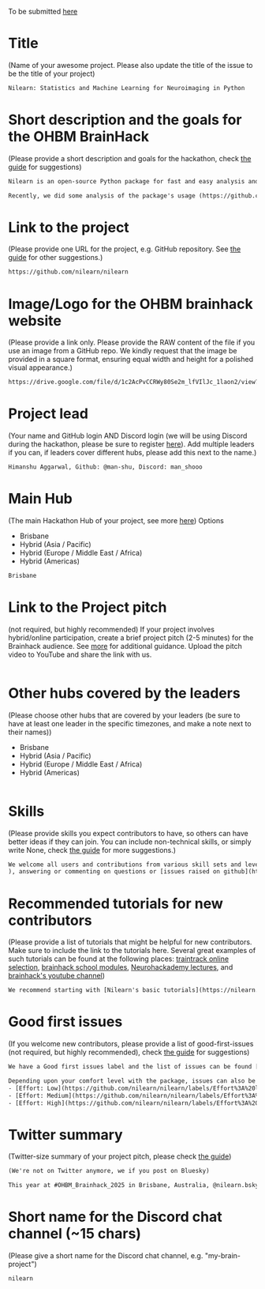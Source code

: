 To be submitted [here](https://github.com/ohbm/hackathon2025/issues/new?assignees=bhvieira&labels=Hackathon+Project&projects=&template=brainhack-hacktrack-project.yml&title=%3CMy+Project+Name%3E)

# Title

(Name of your awesome project. Please also update the title of the issue to be the title of your project)

```txt
Nilearn: Statistics and Machine Learning for Neuroimaging in Python
```

# Short description and the goals for the OHBM BrainHack

(Please provide a short description and goals for the hackathon, check [the guide](https://github.com/ohbm/hackathon2025/blob/main/PROJECTS_HANDBOOK.md#goals) for suggestions)

```txt
Nilearn is an open-source Python package for fast and easy analysis and visualization of MRI brain images. It provides statistical and machine-learning tools, with instructive documentation and a friendly community. It includes applications such as multi-voxel pattern analysis (MVPA), decoding, predictive modelling, functional connectivity, and brain parcellations.

Recently, we did some analysis of the package's usage (https://github.com/nilearn/poia) and found that plotting is the most used module. Therefore, we want to dedicate this year's Brainhack to improving the plotting module by resolving existing issues, welcoming new ones, and improving the documentation. To this end, we encourage users to simply filter the issues by the "Plotting" label (https://github.com/nilearn/nilearn/labels/Plotting). In addition, if you are motivated to work on any other issues, we welcome that as well! We have a lot of open issues in the package, and we would love to see contributions from the community. New contributors should look for the "Good First Issue" label to get started (https://github.com/nilearn/nilearn/labels/Good%20first%20issue).
```

# Link to the project

(Please provide one URL for the project, e.g. GitHub repository. See [the guide](https://github.com/ohbm/hackathon2025/blob/main/PROJECTS_HANDBOOK.md#link-to-project) for other suggestions.)

```txt
https://github.com/nilearn/nilearn
```

# Image/Logo for the OHBM brainhack website

(Please provide a link only. Please provide the RAW content of the file if you use an image from a GitHub repo. We kindly request that the image be provided in a square format, ensuring equal width and height for a polished visual appearance.)

```txt
https://drive.google.com/file/d/1c2AcPvCCRWy80Se2m_lfVIlJc_1laon2/view?usp=sharing
```

# Project lead

(Your name and GitHub login AND Discord login (we will be using Discord during the hackathon, please be sure to register [here](https://discord.gg/yK8jakPfnG)). Add multiple leaders if you can, if leaders cover different hubs, please add this next to the name.)

```txt
Himanshu Aggarwal, Github: @man-shu, Discord: man_shooo
```

# Main Hub

(The main Hackathon Hub of your project, see more [here](https://github.com/ohbm/hackathon2024/blob/main/.github/ISSUE_TEMPLATE/handbooks/projects.md#hubs))
Options

- Brisbane
- Hybrid (Asia / Pacific)
- Hybrid (Europe / Middle East / Africa)
- Hybrid (Americas)

```txt
Brisbane
```

# Link to the Project pitch

(not required, but highly recommended) If your project involves hybrid/online participation, create a brief project pitch (2-5 minutes) for the Brainhack audience. See [more](https://github.com/ohbm/hackathon2024/blob/main/.github/ISSUE_TEMPLATE/handbooks/projects.md#pitch-video) for additional guidance. Upload the pitch video to YouTube and share the link with us.

```txt
```

# Other hubs covered by the leaders

(Please choose other hubs that are covered by your leaders (be sure to have at least one leader in the specific timezones, and make a note next to their names))

- Brisbane
- Hybrid (Asia / Pacific)
- Hybrid (Europe / Middle East / Africa)
- Hybrid (Americas)

```txt
```

# Skills

(Please provide skills you expect contributors to have, so others can have better ideas if they can join. You can include non-technical skills, or simply write None, check [the guide](https://github.com/ohbm/hackathon2025/blob/main/PROJECTS_HANDBOOK.md#onboarding-skills) for more suggestions.)

```txt
We welcome all users and contributions from various skill sets and levels. This can include opening discussions around improvements to the [documentation](https://nilearn.github.io/stable/index.html) and/or [code base](https://github.com/nilearn/nilearn
), answering or commenting on questions or [issues raised on github](https://github.com/nilearn/nilearn/issues/4434) and [neurostars](https://neurostars.org/tag/nilearn), reviewing [pull requests](https://github.com/nilearn/nilearn/pulls), and [contributing code](https://nilearn.github.io/stable/development.html#how-to-contribute-to-nilearn).
```

# Recommended tutorials for new contributors

(Please provide a list of tutorials that might be helpful for new contributors. Make sure to include the link to the tutorials here. Several great examples of such tutorials can be found at the following places: [traintrack online selection](https://ohbm.github.io/hackathon2023/traintrack/), [brainhack school modules](https://school-brainhack.github.io/modules/), [Neurohackademy lectures](https://neurohackademy.org/course_type/lectures/), and [brainhack's youtube channel](https://www.youtube.com/c/brainhackorg/playlists))

```txt
We recommend starting with [Nilearn's basic tutorials](https://nilearn.github.io/stable/auto_examples/00_tutorials/index.html#) and the [introduction to Nilearn](https://nilearn.github.io/stable/introduction.html). This would help new contributors get familiar with the package and its functionalities. They can even provide feedback on the tutorials and suggest improvements.
```

# Good first issues

(If you welcome new contributors, please provide a list of good-first-issues (not required, but highly recommended), check [the guide](https://github.com/ohbm/hackathon2024/blob/main/.github/ISSUE_TEMPLATE/handbooks/projects.md#good-first-issues) for suggestions)

```txt
We have a Good first issues label and the list of issues can be found [here](https://github.com/nilearn/nilearn/labels/Good%20first%20issue)

Depending upon your comfort level with the package, issues can also be filtered as follows:
- [Effort: Low](https://github.com/nilearn/nilearn/labels/Effort%3A%20low)
- [Effort: Medium](https://github.com/nilearn/nilearn/labels/Effort%3A%20medium)
- [Effort: High](https://github.com/nilearn/nilearn/labels/Effort%3A%20high)
```

# Twitter summary

(Twitter-size summary of your project pitch, please check [the guide](https://github.com/ohbm/hackathon2024/blob/master/.github/ISSUE_TEMPLATE/handbooks/projects.md#twitter-size-summary-of-your-project-pitch))

```txt
(We're not on Twitter anymore, we if you post on Bluesky)

This year at #OHBM_Brainhack_2025 in Brisbane, Australia, @nilearn.bsky.social wants to improve the plotting module of Nilearn by resolving existing issues, welcoming new ones, and improving the documentation. Join us in our efforts from June 21th to 23rd 2025.
```

# Short name for the Discord chat channel (~15 chars)

(Please give a short name for the Discord chat channel, e.g. "my-brain-project")

```txt
nilearn
```
